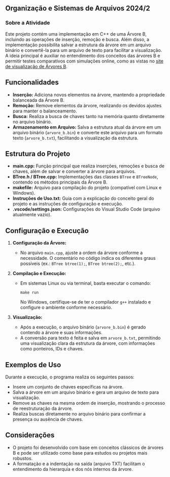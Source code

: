 <h2>Organização e Sistemas de Arquivos 2024/2</h2>

<h3>Sobre a Atividade</h3>

Este projeto contém uma implementação em C++ de uma Árvore B, incluindo as operações de inserção, remoção e busca. Além disso, a implementação possibilita salvar a estrutura da árvore em um arquivo binário e convertê-la para um arquivo de texto para facilitar a visualização. A ideia principal é auxiliar no entendimento dos conceitos das árvores B e permitir testes comparativos com simulações online, como as vistas no [site de visualização de Árvores B](https://www.cs.usfca.edu/~galles/visualization/BTree.html).

## Funcionalidades

- **Inserção:** Adiciona novos elementos na árvore, mantendo a propriedade balanceada da Árvore B.
- **Remoção:** Remove elementos da árvore, realizando os devidos ajustes para manter o balanceamento.
- **Busca:** Realiza a busca de chaves tanto na memória quanto diretamente no arquivo binário.
- **Armazenamento em Arquivo:** Salva a estrutura atual da árvore em um arquivo binário (`arvore_b.bin`) e converte este arquivo para um formato texto (`arvore_b.txt`), facilitando a visualização da estrutura.

## Estrutura do Projeto

- **main.cpp:** Função principal que realiza inserções, remoções e busca de chaves, além de salvar e converter a árvore para arquivos.
- **BTree.h / BTree.cpp:** Implementações das classes `BTree` e `BTreeNode`, contendo os métodos principais da Árvore B.
- **makefile:** Arquivo para compilação do projeto (compatível com Linux e Windows).
- **Instruções de Uso.txt:** Guia com a explicação do conceito geral do projeto e as instruções de configuração e execução.
- **.vscode/settings.json:** Configurações do Visual Studio Code (arquivo atualmente vazio).

## Configuração e Execução

1. **Configuração da Árvore:**
   - No arquivo `main.cpp`, ajuste a ordem da árvore conforme a necessidade. O comentário no código indica os diferentes graus possíveis (ex.: `BTree btree(1);`, `BTree btree(2);`, etc.).

2. **Compilação e Execução:**
   - Em sistemas Linux ou via terminal, basta executar o comando:
     ```
     make run
     ```
     No Windows, certifique-se de ter o compilador `g++` instalado e configure o ambiente conforme necessário.

3. **Visualização:**
   - Após a execução, o arquivo binário (`arvore_b.bin`) é gerado contendo a árvore e suas informações.
   - A conversão para texto é feita e salva em `arvore_b.txt`, permitindo uma visualização clara da estrutura da árvore, com informações como ponteiros, IDs e chaves.

## Exemplos de Uso

Durante a execução, o programa realiza os seguintes passos:
- Insere um conjunto de chaves específicas na árvore.
- Salva a árvore em um arquivo binário e gera um arquivo de texto para visualização.
- Remove as chaves na mesma ordem de inserção, mostrando o processo de reestruturação da árvore.
- Realiza buscas diretamente no arquivo binário para confirmar a presença ou ausência de chaves.

## Considerações

- O projeto foi desenvolvido com base em conceitos clássicos de árvores B e pode ser utilizado como base para estudos ou projetos mais robustos.
- A formatação e a indentação na saída (arquivo TXT) facilitam o entendimento da hierarquia e dos nós internos da árvore.
